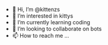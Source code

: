 - 👋 Hi, I’m @kittenzs
- 👀 I’m interested in kittys
- 🌱 I’m currently learning coding
- 💞️ I’m looking to collaborate on bots
- 📫 How to reach me ...

<!---
kittenzs/kittenzs is a ✨ special ✨ repository because its `README.md` (this file) appears on your GitHub profile.
You can click the Preview link to take a look at your changes.
--->
